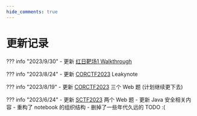 ```yaml
---
hide_comments: true
---
```


# 更新记录

??? info "2023/9/30"
    - 更新 [红日靶场1 Walkthrough](./Web/Pentest/Walkthrough/hongri1.md)

??? info "2023/8/24"
    - 更新 [CORCTF2023](./Web/Writeups/CoRCTF2023.md) Leakynote

??? info "2023/8/19"
    - 更新 [CORCTF2023](./Web/Writeups/CoRCTF2023.md) 三个 Web 题 (计划继续更下去)

??? info "2023/6/24"
    - 更新 [SCTF2023](./Web/Writeups/SCTF2023.md) 两个 Web 题
    - 更新 Java 安全相关内容
    - 重构了 notebook 的组织结构
    - 删掉了一些年代久远的 TODO :(